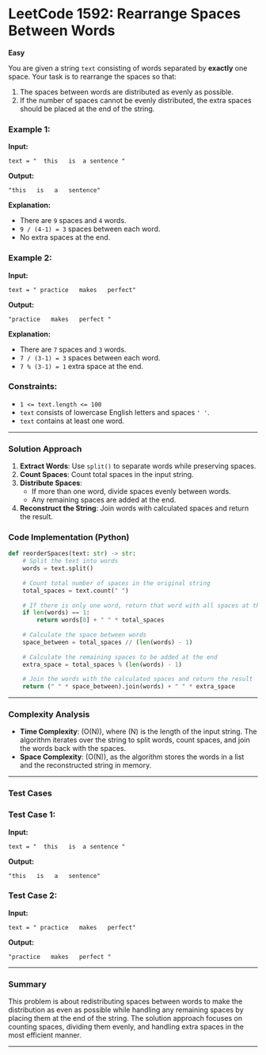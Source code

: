 # LeetCode 1592: Rearrange Spaces Between Words
**Easy**

You are given a string `text` consisting of words separated by **exactly** one space. Your task is to rearrange the spaces so that:

1. The spaces between words are distributed as evenly as possible.
2. If the number of spaces cannot be evenly distributed, the extra spaces should be placed at the end of the string.

### Example 1:
**Input:**
```plaintext
text = "  this   is  a sentence "
```
**Output:**
```plaintext
"this   is   a   sentence"
```
**Explanation:**
- There are `9` spaces and `4` words.
- `9 / (4-1) = 3` spaces between each word.
- No extra spaces at the end.

### Example 2:
**Input:**
```plaintext
text = " practice   makes   perfect"
```
**Output:**
```plaintext
"practice   makes   perfect "
```
**Explanation:**
- There are `7` spaces and `3` words.
- `7 / (3-1) = 3` spaces between each word.
- `7 % (3-1) = 1` extra space at the end.

### Constraints:
- `1 <= text.length <= 100`
- `text` consists of lowercase English letters and spaces `' '`.
- `text` contains at least one word.

---

### Solution Approach

1. **Extract Words**: Use `split()` to separate words while preserving spaces.
2. **Count Spaces**: Count total spaces in the input string.
3. **Distribute Spaces**:
   - If more than one word, divide spaces evenly between words.
   - Any remaining spaces are added at the end.
4. **Reconstruct the String**: Join words with calculated spaces and return the result.

### Code Implementation (Python)

```python
def reorderSpaces(text: str) -> str:
    # Split the text into words
    words = text.split()
    
    # Count total number of spaces in the original string
    total_spaces = text.count(" ")
    
    # If there is only one word, return that word with all spaces at the end
    if len(words) == 1:
        return words[0] + " " * total_spaces
    
    # Calculate the space between words
    space_between = total_spaces // (len(words) - 1)
    
    # Calculate the remaining spaces to be added at the end
    extra_space = total_spaces % (len(words) - 1)
    
    # Join the words with the calculated spaces and return the result
    return (" " * space_between).join(words) + " " * extra_space
```

---

### Complexity Analysis

- **Time Complexity**: \(O(N)\), where \(N\) is the length of the input string. The algorithm iterates over the string to split words, count spaces, and join the words back with the spaces.
- **Space Complexity**: \(O(N)\), as the algorithm stores the words in a list and the reconstructed string in memory.

---

### Test Cases

### Test Case 1:
**Input:**
```plaintext
text = "  this   is  a sentence "
```
**Output:**
```plaintext
"this   is   a   sentence"
```

### Test Case 2:
**Input:**
```plaintext
text = " practice   makes   perfect"
```
**Output:**
```plaintext
"practice   makes   perfect "
```

---

### Summary

This problem is about redistributing spaces between words to make the distribution as even as possible while handling any remaining spaces by placing them at the end of the string. The solution approach focuses on counting spaces, dividing them evenly, and handling extra spaces in the most efficient manner.

---
